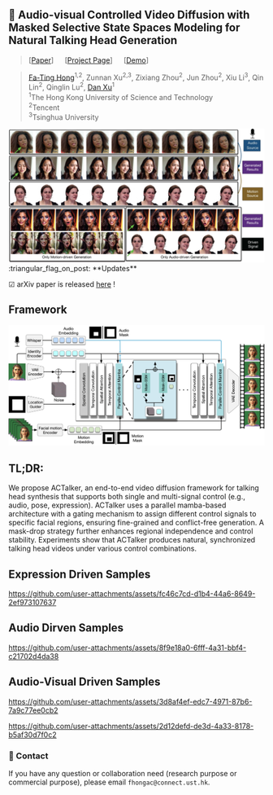 
## :book: Audio-visual Controlled Video Diffusion with Masked Selective State Spaces Modeling for Natural Talking Head Generation


> [[Paper](https://harlanhong.github.io)] &emsp; [[Project Page](https://harlanhong.github.io/publications/actalker/index.html)]  &emsp; [[Demo](https://www.youtube.com/watch?v=nahsJNjWzGo&t=1s)]<br>
<!-- > [Fa-Ting Hong](https://harlanhong.github.io), [Longhao Zhang](https://dblp.org/pid/236/7382.html), [Li Shen](https://scholar.google.co.uk/citations?user=ABbCaxsAAAAJ&hl=en), [Dan Xu](https://www.danxurgb.net) <br> -->
<!-- > The Hong Kong University of Science and Technology, Alibaba Cloud -->
> [Fa-Ting Hong](https://harlanhong.github.io)<sup>1,2</sup>, Zunnan Xu<sup>2,3</sup>, Zixiang Zhou<sup>2</sup>, Jun Zhou<sup>2</sup>, Xiu Li<sup>3</sup>, Qin Lin<sup>2</sup>, Qinglin Lu<sup>2</sup>, [Dan Xu](https://www.danxurgb.net)<sup>1</sup> <br>
> <sup>1</sup>The Hong Kong University of Science and Technology<br>
> <sup>2</sup>Tencent<br>
> <sup>3</sup>Tsinghua University

<img src="assets/teaser_compressed.jpg">
:triangular_flag_on_post: **Updates**  

&#9745; arXiv paper is released [here](https://arxiv.org/pdf/2410.01647) !

## Framework 
<img src="assets/framework.png">

## TL;DR:
We propose ACTalker, an end-to-end video diffusion framework for talking head synthesis that supports both single and multi-signal control (e.g., audio, pose, expression). ACTalker uses a parallel mamba-based architecture with a gating mechanism to assign different control signals to specific facial regions, ensuring fine-grained and conflict-free generation. A mask-drop strategy further enhances regional independence and control stability. Experiments show that ACTalker produces natural, synchronized talking head videos under various control combinations.

## Expression Driven Samples
https://github.com/user-attachments/assets/fc46c7cd-d1b4-44a6-8649-2ef973107637

## Audio Dirven Samples
https://github.com/user-attachments/assets/8f9e18a0-6fff-4a31-bbf4-c21702d4da38

## Audio-Visual Driven Samples
https://github.com/user-attachments/assets/3d8af4ef-edc7-4971-87b6-7a9c77ee0cb2

https://github.com/user-attachments/assets/2d12defd-de3d-4a33-8178-b5af30d7f0c2


### :e-mail: Contact

If you have any question or collaboration need (research purpose or commercial purpose), please email `fhongac@connect.ust.hk`.
